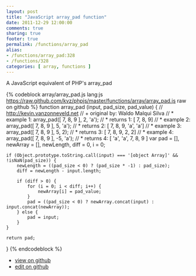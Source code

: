 ```yaml
---
layout: post
title: "JavaScript array_pad function"
date: 2011-12-29 12:00:00
comments: true
sharing: true
footer: true
permalink: /functions/array_pad
alias:
- /functions/array_pad:328
- /functions/328
categories: [ array, functions ]
---
```

A JavaScript equivalent of PHP's array_pad
<!-- more -->
{% codeblock array/array_pad.js lang:js https://raw.github.com/kvz/phpjs/master/functions/array/array_pad.js raw on github %}
function array_pad (input, pad_size, pad_value) {
    // http://kevin.vanzonneveld.net
    // +   original by: Waldo Malqui Silva
    // *     example 1: array_pad([ 7, 8, 9 ], 2, 'a');
    // *     returns 1: [ 7, 8, 9]
    // *     example 2: array_pad([ 7, 8, 9 ], 5, 'a');
    // *     returns 2: [ 7, 8, 9, 'a', 'a']
    // *     example 3: array_pad([ 7, 8, 9 ], 5, 2);
    // *     returns 3: [ 7, 8, 9, 2, 2]
    // *     example 4: array_pad([ 7, 8, 9 ], -5, 'a');
    // *     returns 4: [ 'a', 'a', 7, 8, 9 ]
    var pad = [],
        newArray = [],
        newLength, 
        diff = 0,
        i = 0;

    if (Object.prototype.toString.call(input) === '[object Array]' && !isNaN(pad_size)) {
        newLength = ((pad_size < 0) ? (pad_size * -1) : pad_size);
        diff = newLength - input.length;
        
        if (diff > 0) {
            for (i = 0; i < diff; i++) {
                newArray[i] = pad_value;
            }
            pad = ((pad_size < 0) ? newArray.concat(input) : input.concat(newArray));
        } else {
            pad = input;
        }
    }

    return pad;
}
{% endcodeblock %}
<ul>
 <li><a href="https://github.com/kvz/phpjs/blob/master/functions/array/array_pad.js">view on github</a></li>
 <li><a href="https://github.com/kvz/phpjs/edit/master/functions/array/array_pad.js">edit on github</a></li>
</ul>
